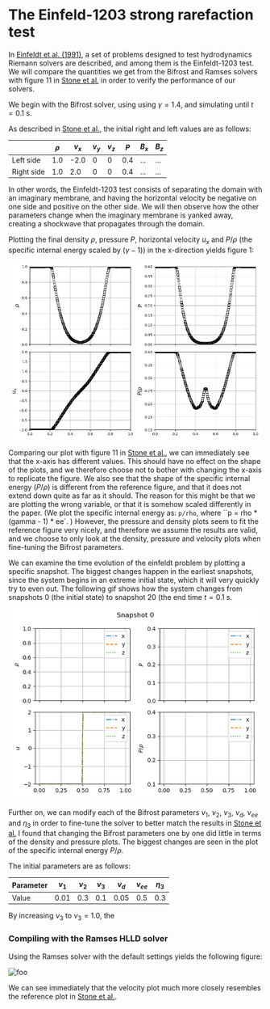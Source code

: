 <script type="text/javascript"
  src="https://cdnjs.cloudflare.com/ajax/libs/mathjax/2.7.0/MathJax.js?config=TeX-AMS_CHTML">
</script>
<script type="text/x-mathjax-config">
  MathJax.Hub.Config({
    tex2jax: {
      inlineMath: [['$','$'], ['\\(','\\)']],
      processEscapes: true},
      jax: ["input/TeX","input/MathML","input/AsciiMath","output/CommonHTML"],
      extensions: ["tex2jax.js","mml2jax.js","asciimath2jax.js","MathMenu.js","MathZoom.js","AssistiveMML.js", "[Contrib]/a11y/accessibility-menu.js"],
      TeX: {
      extensions: ["AMSmath.js","AMSsymbols.js","noErrors.js","noUndefined.js"],
      equationNumbers: {
      autoNumber: "AMS"
      }
    }
  });
</script>

# The Einfeld-1203 strong rarefaction test

In [Einfeldt et al. (1991)](https://www.sciencedirect.com/science/article/pii/0021999191902113), a set of problems designed to test hydrodynamics Riemann solvers are described, and among them is the Einfeldt-1203 test. 
We will compare the quantities we get from the Bifrost and Ramses solvers with figure 11 in [Stone et al.](https://iopscience.iop.org/article/10.1086/588755/pdf) in order to verify the performance of our solvers. 

We begin with the Bifrost solver, using using $\gamma = 1.4$, and simulating until $t=0.1$ s. 

As described in [Stone et al.](https://iopscience.iop.org/article/10.1086/588755/pdf), the initial right and left values are as follows: 

|            	| $\rho$ 	| $v_x$ 	| $v_y$ 	| $v_z$ 	| $P$ 	| $B_x$ 	| $B_z$ 	|
|------------	|----------	|---------	|---------	|---------	|-------	|---------	|---------	|
| Left side  	| 1.0      	| -2.0    	| 0       	| 0       	| 0.4   	| ...     	| ...     	|
| Right side 	| 1.0      	| 2.0     	| 0       	| 0       	| 0.4   	| ...     	| ...     	|

In other words, the Einfeldt-1203 test consists of separating the domain with an imaginary membrane, and having the horizontal velocity be negative on one side and positive on the other side. We will then observe how the other parameters change when the imaginary membrane is yanked away, creating a shockwave that propagates through the domain.

Plotting the final density $\rho$, pressure $P$, horizontal velocity $u_x$ and $P/\rho$ (the specific internal energy scaled by ($\gamma - 1$)) in the x-direction yields figure 1: 

![image](images/einfeldt/einfeldt_standard.png)

Comparing our plot with figure 11 in [Stone et al.](https://iopscience.iop.org/article/10.1086/588755/pdf), we can immediately see that the x-axis has different values. This should have no effect on the shape of the plots, and we therefore choose not to bother with changing the x-axis to replicate the figure. We also see that the shape of the specific internal energy ($P/\rho$) is different from the reference figure, and that it does not extend down quite as far as it should. 
The reason for this might be that we are plotting the wrong variable, or that it is somehow scaled differently in the paper. 
(We plot the specific internal energy as: `p/rho`, where ``p = rho * (gamma - 1) * ee`. )
However, the pressure and density plots seem to fit the reference figure very nicely, and therefore we assume the results are valid, and we choose to only look at the density, pressure and velocity plots when fine-tuning the Bifrost parameters. 

We can examine the time evolution of the einfeldt problem by plotting a specific snapshot. The biggest changes happen in the earliest snapshots, since the system begins in an extreme initial state, which it will very quickly try to even out. 
The following gif shows how the system changes from snapshots 0 (the initial state) to snapshot 20 (the end time $t=0.1$ s.

![gif](images/einfeldt/einfeldt_early_times.gif)

Further on, we can modify each of the Bifrost parameters $\nu_1$, $\nu_2$, $\nu_3$, $\nu_d$, $\nu_{ee}$ and $\eta_3$ in order to fine-tune the solver to better match the results in [Stone et al.](https://iopscience.iop.org/article/10.1086/588755/pdf) 
I found that changing the Bifrost parameters one by one did little in terms of the density and pressure plots. The biggest changes are seen in the plot of the specific internal energy $P/\rho$.

The initial parameters are as follows: 

| Parameter 	| $\nu_1$ 	| $\nu_2$ 	| $\nu_3$ 	| $\nu_d$ 	| $\nu_{ee}$ 	| $\eta_3$ 	|
|-----------	|---------	|---------	|---------	|---------	|------------	|----------	|
| Value     	| 0.01    	| 0.3     	| 0.1     	| 0.05    	| 0.5        	| 0.3      	|

By increasing $\nu_3$ to $\nu_3 = 1.0$, the 



### Compiling with the Ramses HLLD solver

Using the Ramses solver with the default settings yields the following figure:

![foo](images/einfeldt/ramses_std.png)

We can see immediately that the velocity plot much more closely resembles the reference plot in [Stone et al.](https://iopscience.iop.org/article/10.1086/588755/pdf). 
